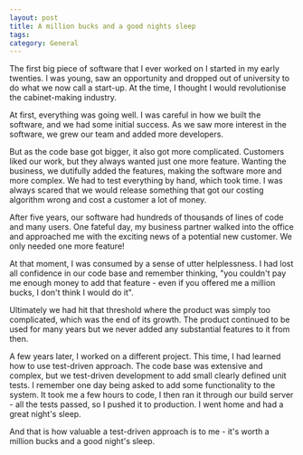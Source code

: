```yaml
---
layout: post
title: A million bucks and a good nights sleep
tags: 
category: General
---
```

The first big piece of software that I ever worked on I started in my early twenties. I was young, saw an opportunity and dropped out of university to do what we now call a start-up. At the time, I thought I would revolutionise the cabinet-making industry.

At first, everything was going well. I was careful in how we built the software, and we had some initial success. As we saw more interest in the software, we grew our team and added more developers.

But as the code base got bigger, it also got more complicated. Customers liked our work, but they always wanted just one more feature. Wanting the business, we dutifully added the features, making the software more and more complex. We had to test everything by hand, which took time. I was always scared that we would release something that got our costing algorithm wrong and cost a customer a lot of money. 

After five years, our software had hundreds of thousands of lines of code and many users. One fateful day, my business partner walked into the office and approached me with the exciting news of a potential new customer. We only needed one more feature! 

At that moment, I was consumed by a sense of utter helplessness. I had lost all confidence in our code base and remember thinking, "you couldn't pay me enough money to add that feature - even if you offered me a million bucks, I don't think I would do it".

Ultimately we had hit that threshold where the product was simply too complicated, which was the end of its growth. The product continued to be used for many years but we never added any substantial features to it from then.

A few years later, I worked on a different project. This time, I had learned how to use test-driven approach. The code base was extensive and complex, but we test-driven development to add small clearly defined unit tests. I remember one day being asked to add some functionality to the system. It took me a few hours to code, I then ran it through our build server - all the tests passed, so I pushed it to production. I went home and had a great night's sleep.

And that is how valuable a test-driven approach is to me - it's worth a million bucks and a good night's sleep.
